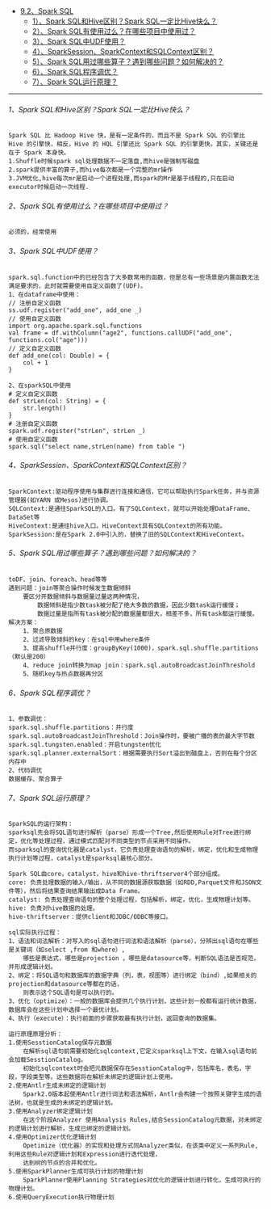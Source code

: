 * [9.2、Spark SQL]()
    - [1）、Spark SQL和Hive区别？Spark SQL一定比Hive快么？](#1spark-sqlhivespark-sqlhive)
    - [2）、Spark SQL有使用过么？在哪些项目中使用过？](#2spark-sql)
    - [3）、Spark SQL中UDF使用？](#3spark-sqludf)
    - [4）、SparkSession、SparkContext和SQLContext区别？](#4sparksessionsparkcontextsqlcontext)
    - [5）、Spark SQL用过哪些算子？遇到哪些问题？如何解决的？](#5spark-sql)
    - [6）、Spark SQL程序调优？](#6spark-sql)
    - [7）、Spark SQL运行原理？](#7spark-sql)

---
###### 1、Spark SQL和Hive区别？Spark SQL一定比Hive快么？
    Spark SQL 比 Hadoop Hive 快，是有一定条件的，而且不是 Spark SQL 的引擎比 Hive 的引擎快，相反，Hive 的 HQL 引擎还比 Spark SQL 的引擎更快。其实，关键还是在于 Spark 本身快。
    1.Shuffle时候spark sql处理数据不一定落盘,而hive是强制写磁盘
    2.spark提供丰富的算子,而hive每次都是一个完整的mr操作
    3.JVM优化,hive每次mr是启动一个进程处理,而spark的Mr是基于线程的,只在启动executor时候启动一次线程.

###### 2、Spark SQL有使用过么？在哪些项目中使用过？
    必须的，经常使用

###### 3、Spark SQL中UDF使用？
    spark.sql.function中的已经包含了大多数常用的函数，但是总有一些场景是内置函数无法满足要求的，此时就需要使用自定义函数了(UDF)。
    1、在dataframe中使用：
    // 注册自定义函数
    ss.udf.register("add_one", add_one _)
    // 使用自定义函数
    import org.apache.spark.sql.functions
    val frame = df.withColumn("age2", functions.callUDF("add_one", functions.col("age")))
    // 定义自定义函数
    def add_one(col: Double) = {
        col + 1
    }
    
    2、在sparkSQL中使用
    # 定义自定义函数
    def strLen(col: String) = {
        str.length()
    }
    # 注册自定义函数
    spark.udf.register("strLen", strLen _)
    # 使用自定义函数
    spark.sql("select name,strLen(name) from table ")

###### 4、SparkSession、SparkContext和SQLContext区别？
    SparkContext:驱动程序使用与集群进行连接和通信，它可以帮助执行Spark任务，并与资源管理器(如YARN 或Mesos)进行协调。
    SQLContext:是通往SparkSQL的入口。有了SQLContext，就可以开始处理DataFrame、DataSet等
    HiveContext:是通往hive入口。HiveContext具有SQLContext的所有功能。
    SparkSession:是在Spark 2.0中引入的，替换了旧的SQLContext和HiveContext。

###### 5、Spark SQL用过哪些算子？遇到哪些问题？如何解决的？
    toDF、join、foreach、head等等
    遇到问题：join等聚合操作时候发生数据倾斜
        要区分开数据倾斜与数据量过量这两种情况，
            数据倾斜是指少数task被分配了绝大多数的数据，因此少数task运行缓慢；
            数据过量是指所有task被分配的数据量都很大，相差不多，所有task都运行缓慢。
    解决方案：
        1、聚合原数据
        2、过滤导致倾斜的key：在sql中用where条件
        3、提高shuffle并行度：groupByKey(1000)，spark.sql.shuffle.partitions（默认是200）
        4、reduce join转换为map join：spark.sql.autoBroadcastJoinThreshold
        5、随机key与热点数据再分区

###### 6、Spark SQL程序调优？
    1、参数调优：
    spark.sql.shuffle.partitions：并行度
    spark.sql.autoBroadcastJoinThreshold：Join操作时，要被广播的表的最大字节数
    spark.sql.tungsten.enabled：开启tungsten优化
    spark.sql.planner.externalSort：根据需要执行Sort溢出到磁盘上，否则在每个分区内存中
    2、代码调优
    数据缓存、聚合算子

###### 7、Spark SQL运行原理？
    SparkSQL的运行架构：
    sparksql先会将SQL语句进行解析（parse）形成一个Tree,然后使用Rule对Tree进行绑定，优化等处理过程，通过模式匹配对不同类型的节点采用不同操作。
    而sparksql的查询优化器是catalyst，它负责处理查询语句的解析，绑定，优化和生成物理执行计划等过程，catalyst是sparksql最核心部分。
    
    Spark SQL由core，catalyst，hive和hive-thriftserver4个部分组成。
    core: 负责处理数据的输入/输出，从不同的数据源获取数据（如RDD,Parquet文件和JSON文件等），然后将结果查询结果输出成Data Frame。
    catalyst: 负责处理查询语句的整个处理过程，包括解析，绑定，优化，生成物理计划等。 
    hive: 负责对hive数据的处理。
    hive-thriftserver：提供client和JDBC/ODBC等接口。
    
    sql实际执行过程：
    1、语法和词法解析：对写入的sql语句进行词法和语法解析（parse），分辨出sql语句在哪些是关键词（如select ,from 和where）,
        哪些是表达式，哪些是projection ，哪些是datasource等，判断SQL语法是否规范，并形成逻辑计划。
    2、绑定：将SQL语句和数据库的数据字典（列，表，视图等）进行绑定（bind）,如果相关的projection和datasource等都在的话，
        则表示这个SQL语句是可以执行的。
    3、优化（optimize）：一般的数据库会提供几个执行计划，这些计划一般都有运行统计数据，数据库会在这些计划中选择一个最优计划。
    4、执行（execute）：执行前面的步骤获取最有执行计划，返回查询的数据集。
    
    运行原理原理分析：
    1.使用SesstionCatalog保存元数据
        在解析sql语句前需要初始化sqlcontext,它定义sparksql上下文，在输入sql语句前会加载SesstionCatalog，
        初始化sqlcontext时会把元数据保存在SesstionCatalog中，包括库名，表名，字段，字段类型等。这些数据将在解析未绑定的逻辑计划上使用。
    2.使用Antlr生成未绑定的逻辑计划
        Spark2.0版本起使用Antlr进行词法和语法解析，Antlr会构建一个按照关键字生成的语法树，也就是生成的未绑定的逻辑计划。
    3.使用Analyzer绑定逻辑计划
        在这个阶段Analyzer 使用Analysis Rules,结合SessionCatalog元数据，对未绑定的逻辑计划进行解析，生成已绑定的逻辑计划。
    4.使用Optimizer优化逻辑计划
        Opetimize（优化器）的实现和处理方式同Analyzer类似，在该类中定义一系列Rule,利用这些Rule对逻辑计划和Expression进行迭代处理，
        达到树的节点的合并和优化。
    5.使用SparkPlanner生成可执行计划的物理计划
        SparkPlanner使用Planning Strategies对优化的逻辑计划进行转化，生成可执行的物理计划。
    6.使用QueryExecution执行物理计划
